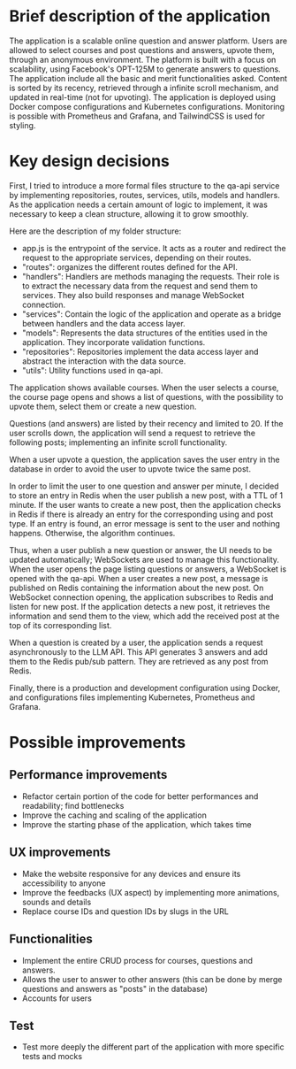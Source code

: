 # Brief description of the application
The application is a scalable online question and answer platform. Users are allowed to select courses and post questions and answers,
upvote them, through an anonymous environment. The platform is built with a focus on scalability, using Facebook's OPT-125M
to generate answers to questions. The application include all the basic and merit functionalities asked. Content is sorted by 
its recency, retrieved through a infinite scroll mechanism, and updated in real-time (not for upvoting). The application is deployed using Docker compose configurations and
Kubernetes configurations. Monitoring is possible with Prometheus and Grafana, and TailwindCSS is used for styling.


# Key design decisions
First, I tried to introduce a more formal files structure to the qa-api service by implementing repositories, routes, 
services, utils, models and handlers. As the application needs a certain amount of logic to implement, it was necessary 
to keep a clean structure, allowing it to grow smoothly.

Here are the description of my folder structure:
- app.js is the entrypoint of the service. It acts as a router and redirect the request to the appropriate services, depending on their routes.
- "routes": organizes the different routes defined for the API.
- "handlers": Handlers are methods managing the requests. Their role is to extract the necessary data from the request and send them to services. They also build responses and manage WebSocket connection.
- "services": Contain the logic of the application and operate as a bridge between handlers and the data access layer.
- "models": Represents the data structures of the entities used in the application. They incorporate validation functions.
- "repositories": Repositories implement the data access layer and abstract the interaction with the data source.
- "utils": Utility functions used in qa-api.

The application shows available courses. When the user selects a course, the course page opens and shows a list of questions,
with the possibility to upvote them, select them or create a new question.

Questions (and answers) are listed by their recency and limited to 20. If the user scrolls down, the application will send a request
to retrieve the following posts; implementing an infinite scroll functionality.

When a user upvote a question, the application saves the user entry in the database in order to avoid the user to upvote twice
the same post.

In order to limit the user to one question and answer per minute, I decided to store an entry in Redis when the user publish a new post, with a TTL of 1 minute.
If the user wants to create a new post, then the application checks in Redis if there is already an entry for the corresponding using and post type.
If an entry is found, an error message is sent to the user and nothing happens. Otherwise, the algorithm continues.

Thus, when a user publish a new question or answer, the UI needs to be updated automatically; WebSockets are used to manage this functionality.
When the user opens the page listing questions or answers, a WebSocket is opened with the qa-api. When a user creates a new post, a message is published 
on Redis containing the information about the new post. On WebSocket connection opening, the application subscribes to Redis and listen for new post.
If the application detects a new post, it retrieves the information and send them to the view, which add the received post at the top of its
corresponding list.

When a question is created by a user, the application sends a request asynchronously to the LLM API. This API generates 3 answers
and add them to the Redis pub/sub pattern. They are retrieved as any post from Redis.

Finally, there is a production and development configuration using Docker, and configurations files implementing Kubernetes, Prometheus and Grafana.

# Possible improvements

## Performance improvements
- Refactor certain portion of the code for better performances and readability; find bottlenecks
- Improve the caching and scaling of the application
- Improve the starting phase of the application, which takes time

## UX improvements
- Make the website responsive for any devices and ensure its accessibility to anyone
- Improve the feedbacks (UX aspect) by implementing more animations, sounds and details
- Replace course IDs and question IDs by slugs in the URL

## Functionalities
- Implement the entire CRUD process for courses, questions and answers.
- Allows the user to answer to other answers (this can be done by merge questions and answers as "posts" in the database)
- Accounts for users

## Test
-  Test more deeply the different part of the application with more specific tests and mocks